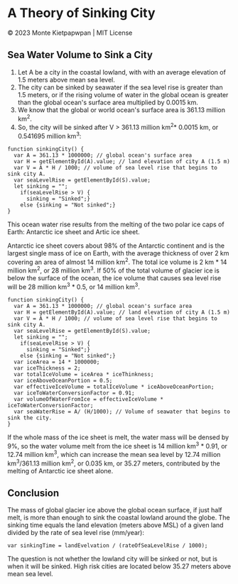 # A Theory of Sinking City 
© 2023 Monte Kietpapwpan | MIT License

## Sea Water Volume to Sink a City
1. Let A be a city in the coastal lowland, with with an average elevation of 1.5 meters above mean sea level. 
2. The city can be sinked by seawater if the sea level rise is greater than 1.5 meters, or if the rising volume of water in the global ocean is greater than the global ocean's surface area multiplied by 0.0015 km. 
3. We know that the global or world ocean's surface area is 361.13 million km<sup>2</sup>. 
4. So, the city will be sinked after V > 361.13 million km<sup>2</sup>* 0.0015 km, or 0.541695 million km<sup>3</sup>:

```
function sinkingCity() {
  var A = 361.13 * 1000000; // global ocean's surface area
  var H = getElementById(A).value; // land elevation of city A (1.5 m) 
  var V = A * H / 1000; // volume of sea level rise that begins to sink city A.
  var seaLevelRise = getElementById(S).value;
  let sinking = "";
    if(seaLevelRise > V) {
      sinking = "Sinked";}
    else {sinking = "Not sinked";}
}
```
This ocean water rise results from the melting of the two polar ice caps of Earth: Antarctic ice sheet and Artic ice sheet.

Antarctic ice sheet covers about 98% of the Antarctic continent and is the largest single mass of ice on Earth, with the average thickness of over 2 km covering an area of almost 14 million km<sup>2</sup>. The total ice volume is 2 km * 14 million km<sup>2</sup>, or 28 million km<sup>3</sup>. If 50% of the total volume of glacier ice is below the surface of the ocean, the ice volume that causes sea level rise will be 28 million km<sup>3</sup> * 0.5, or 14 million km<sup>3</sup>.  

```
function sinkingCity() {
  var A = 361.13 * 1000000; // global ocean's surface area
  var H = getElementById(A).value; // land elevation of city A (1.5 m) 
  var V = A * H / 1000; // volume of sea level rise that begins to sink city A.
  var seaLevelRise = getElementById(S).value;
  let sinking = "";
    if(seaLevelRise > V) {
      sinking = "Sinked";}
    else {sinking = "Not sinked";}
  var iceArea = 14 * 1000000;
  var iceThickness = 2;
  var totalIceVolume = iceArea * iceThinkness;
  var iceAboveOceanPortion = 0.5;
  var effectiveIceVolume = totalIceVolume * iceAboveOceanPortion;
  var iceToWaterConversionFactor = 0.91;
  var volumeOfWaterFromIce = effectiveIceVolume * iceToWaterConversionFactor;
  var seaWaterRise = A/ (H/1000); // Volume of seawater that begins to sink the city.
}
```

If the whole mass of the ice sheet is melt, the water mass will be densed by 9%, so the water volume melt from the ice sheet is 14 million km<sup>3</sup> * 0.91, or 12.74 million km<sup>3</sup>, which can increase the mean sea level by 12.74 million km<sup>3</sup>/361.13 million km<sup>2</sup>, or 0.035 km, or 35.27 meters, contributed by the melting of Antarctic ice sheet alone.

## Conclusion
The mass of global glacier ice above the global ocean surface, if just half melt, is more than enough to sink the coastal lowland around the globe. The sinking time equals the land elevation (meters above MSL) of a given land divided by the rate of sea level rise (mm/year):

```
var sinkingTime = landEvelvation / (rateOfSeaLevelRise / 1000);
```

The question is not whether the lowland city will be sinked or not, but is when it will be sinked. High risk cities are located below 35.27 meters above mean sea level.  
  
